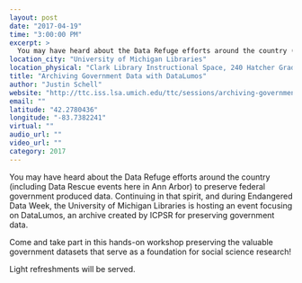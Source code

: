 ```yaml
---
layout: post
date: "2017-04-19"
time: "3:00:00 PM"
excerpt: >
  You may have heard about the Data Refuge efforts around the country (including Data Rescue events here in Ann Arbor) to preserve federal ...
location_city: "University of Michigan Libraries"
location_physical: "Clark Library Instructional Space, 240 Hatcher Graduate Library  "
title: "Archiving Government Data with DataLumos"
author: "Justin Schell"
website: "http://ttc.iss.lsa.umich.edu/ttc/sessions/archiving-government-data-with-datalumos/"
email: ""
latitude: "42.2780436"
longitude: "-83.7382241"
virtual: ""
audio_url: ""
video_url: ""
category: 2017
---
```


You may have heard about the Data Refuge efforts around the country (including Data Rescue events here in Ann Arbor) to preserve federal government produced data. Continuing in that spirit, and during Endangered Data Week, the University of Michigan Libraries is hosting an event focusing on DataLumos, an archive created by ICPSR for preserving government data.

Come and take part in this hands-on workshop preserving the valuable government datasets that serve as a foundation for social science research!

Light refreshments will be served.
